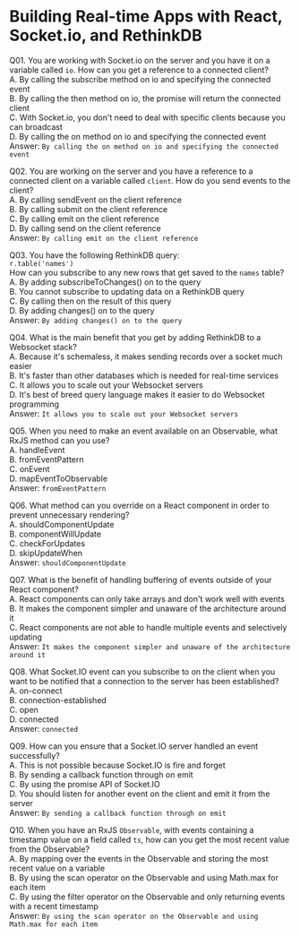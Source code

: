 Building Real-time Apps with React, Socket.io, and RethinkDB
============================================================  

Q01. You are working with Socket.io on the server and you have it on a variable called `io`. How can you get a reference to a connected client?  
A. By calling the subscribe method on io and specifying the connected event  
B. By calling the then method on io, the promise will return the connected client  
C. With Socket.io, you don't need to deal with specific clients because you can broadcast  
D. By calling the on method on io and specifying the connected event  
Answer: `By calling the on method on io and specifying the connected event`  

Q02. You are working on the server and you have a reference to a connected client on a variable called `client`. How do you send events to the client?  
A. By calling sendEvent on the client reference  
B. By calling submit on the client reference  
C. By calling emit on the client reference  
D. By calling send on the client reference  
Answer: `By calling emit on the client reference`  

Q03. You have the following RethinkDB query:  
```r.table('names')```  
How can you subscribe to any new rows that get saved to the `names` table?  
A. By adding subscribeToChanges() on to the query  
B. You cannot subscribe to updating data on a RethinkDB query  
C. By calling then on the result of this query  
D. By adding changes() on to the query  
Answer: `By adding changes() on to the query`  

Q04. What is the main benefit that you get by adding RethinkDB to a Websocket stack?  
A. Because it's schemaless, it makes sending records over a socket much easier  
B. It's faster than other databases which is needed for real-time services  
C. It allows you to scale out your Websocket servers  
D. It's best of breed query language makes it easier to do Websocket programming  
Answer: `It allows you to scale out your Websocket servers`  

Q05. When you need to make an event available on an Observable, what RxJS method can you use?  
A. handleEvent  
B. fromEventPattern  
C. onEvent  
D. mapEventToObservable  
Answer: `fromEventPattern`  

Q06. What method can you override on a React component in order to prevent unnecessary rendering?  
A. shouldComponentUpdate  
B. componentWillUpdate  
C. checkForUpdates  
D. skipUpdateWhen  
Answer: `shouldComponentUpdate`  

Q07. What is the benefit of handling buffering of events outside of your React component?  
A. React components can only take arrays and don't work well with events  
B. It makes the component simpler and unaware of the architecture around it  
C. React components are not able to handle multiple events and selectively updating  
Answer: `It makes the component simpler and unaware of the architecture around it`  

Q08. What Socket.IO event can you subscribe to on the client when you want to be notified that a connection to the server has been established?  
A. on-connect  
B. connection-established  
C. open  
D. connected  
Answer: `connected`  

Q09. How can you ensure that a Socket.IO server handled an event successfully?  
A. This is not possible because Socket.IO is fire and forget  
B. By sending a callback function through on emit  
C. By using the promise API of Socket.IO  
D. You should listen for another event on the client and emit it from the server  
Answer: `By sending a callback function through on emit`  

Q10. When you have an RxJS `Observable`, with events containing a timestamp value on a field called `ts`, how can you get the most recent value from the Observable?  
A. By mapping over the events in the Observable and storing the most recent value on a variable  
B. By using the scan operator on the Observable and using Math.max for each item  
C. By using the filter operator on the Observable and only returning events with a recent timestamp  
Answer: `By using the scan operator on the Observable and using Math.max for each item`  